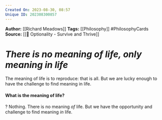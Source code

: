 ```yaml
---
Created On: 2023-08-30, 08:57
Unique ID: 202308300857
---
```

**Author:** [[Richard Meadows]]
**Tags:** [[Philosophy]] #PhilosophyCards 
**Source:** [[📗 Optionality - Survive and Thrive]]
# *There is no meaning of life, only meaning in life*

The meaning of life is to reproduce: that is all. But we are lucky enough to have the challenge to find meaning in life.


#### What is the meaning of life?
?
Nothing. There is no meaning *of* life. But we have the opportunity and challenge to find meaning *in* life.
<!--SR:!2023-12-06,57,250-->